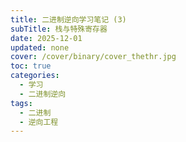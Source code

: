 ```yaml
---
title: 二进制逆向学习笔记 (3)
subTitle: 栈与特殊寄存器
date: 2025-12-01
updated: none
cover: /cover/binary/cover_thethr.jpg
toc: true
categories:
  - 学习
  - 二进制逆向
tags:
  - 二进制
  - 逆向工程
---
```


